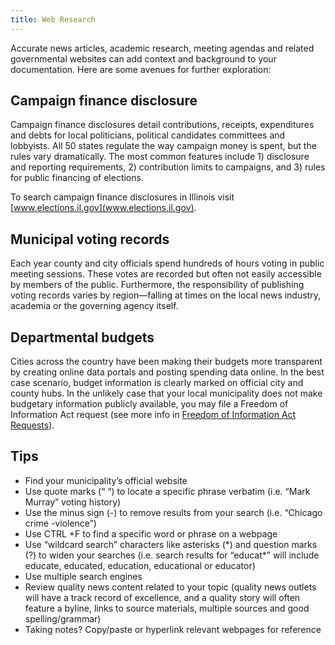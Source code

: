```yaml
---
title: Web Research
---
```

Accurate news articles, academic research, meeting agendas and related governmental websites can add context and background to your documentation. Here are some avenues for further exploration:

## Campaign finance disclosure

Campaign finance disclosures detail contributions, receipts, expenditures and debts for local politicians, political candidates committees and lobbyists. All 50 states regulate the way campaign money is spent, but the rules vary dramatically. The most common features include 1) disclosure and reporting requirements, 2) contribution limits to campaigns, and 3) rules for public financing of elections.

To search campaign finance disclosures in Illinois visit [www.elections.il.gov](www.elections.il.gov).

## Municipal voting records

Each year county and city officials spend hundreds of hours voting in public meeting sessions. These votes are recorded but often not easily accessible by members of the public. Furthermore, the responsibility of publishing voting records varies by region—falling at times on the local news industry, academia or the governing agency itself.

## Departmental budgets

Cities across the country have been making their budgets more transparent by creating online data portals and posting spending data online. In the best case scenario, budget information is clearly marked on official city and county hubs. In the unlikely case that your local municipality does not make budgetary information publicly available, you may file a Freedom of Information Act request (see more info in [Freedom of Information Act Requests](/going-public/foia/)).

## Tips

* Find your municipality’s official website
* Use quote marks (“ “) to locate a specific phrase verbatim (i.e. “Mark Murray” voting history)
* Use the minus sign (-) to remove results from your search (i.e. “Chicago crime -violence”)
* Use CTRL +F to find a specific word or phrase on a webpage
* Use “wildcard search” characters like asterisks (\*) and question marks (?) to widen your searches (i.e. search results for “educat\*” will include educate, educated, education, educational or educator)
* Use multiple search engines
* Review quality news content related to your topic (quality news outlets will have a track record of excellence, and a quality story will often feature a byline, links to source materials, multiple sources and good spelling/grammar)
* Taking notes? Copy/paste or hyperlink relevant webpages for reference
